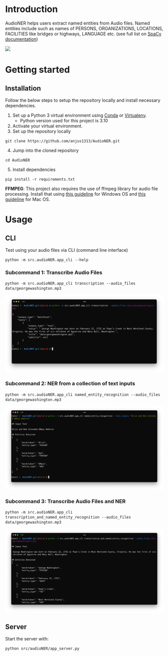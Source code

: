 # Introduction

AudioNER helps users extract named entities from Audio files. Named entities include such as names of PERSONS, ORGANIZATIONS, LOCATIONS, FACILITIES like bridges or highways, LANGUAGE etc. (see full list on [SpaCy documentation](https://spacy.io/models/en#en_core_web_sm))

![](docs/cli-help.png)

# Getting started

##  Installation

Follow the below steps to setup the repository locally and install necessary dependencies.

1. Set up a Python 3 virtual environment using [Conda](https://docs.conda.io/projects/conda/en/latest/user-guide/install/index.html#) or [Virtualenv](https://virtualenv.pypa.io/en/latest/index.html).
    - Python version used for this project is 3.10
2. Activate your virtual environment.
3. Set up the repository locally

```
git clone https://github.com/anjus1313/AudioNER.git
```
4. Jump into the cloned repository
```
cd AudioNER
```
5. Install dependencies
```
pip install -r requirements.txt
```
**FFMPEG**: This project also requires the use of ffmpeg library for audio file processing. Install that using [this guideline](https://www.geeksforgeeks.org/how-to-install-ffmpeg-on-windows/) for Windows OS and [this guideline](https://phoenixnap.com/kb/ffmpeg-mac) for Mac OS.

# Usage

## CLI

Test using your audio files via CLI (command line interface)

```
python -m src.audioNER.app_cli --help
```

### Subcommand 1: Transcribe Audio Files

```
python -m src.audioNER.app_cli transcription --audio_files data/georgewashington.mp3
```

![](screenshots/transcription.png)


### Subcommand 2: NER from a collection of text inputs

```
python -m src.audioNER.app_cli named_entity_recognition --audio_files data/georgewashington.mp3
```

![](screenshots/named_entity_recognition.png)

### Subcommand 3: Transcribe Audio Files and NER

```
python -m src.audioNER.app_cli transcription_and_named_entity_recognition --audio_files data/georgewashington.mp3
```

![](screenshots/transcription_and_named_entity_recognition.png)


## Server

Start the server with:

```
python src/audioNER/app_server.py
```
